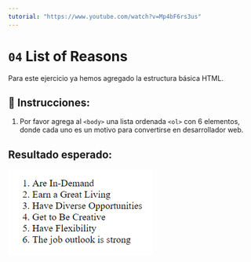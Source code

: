 ```yaml
---
tutorial: "https://www.youtube.com/watch?v=Mp4bF6rs3us"
---
```

# `04` List of Reasons

Para este ejercicio ya hemos agregado la estructura básica HTML.

## 📝 Instrucciones:

1. Por favor agrega al `<body>` una lista ordenada `<ol>` con 6 elementos, donde cada uno es un motivo para convertirse en desarrollador web.

## Resultado esperado:

![List of li's](../../.learn/assets/04-list-of-reasons.png?raw=true)

